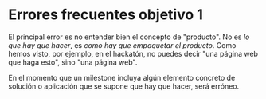 # Errores frecuentes objetivo 1

El principal error es no entender bien el concepto de "producto". No es *lo que
hay que hacer*, es *como hay que empaquetar el producto*. Como hemos visto, por
ejemplo, en el hackatón, no puedes decir "una página web que haga esto", sino
"una página web".

En el momento que un milestone incluya algún elemento concreto de solución o
aplicación que se supone que hay que hacer, será erróneo.
